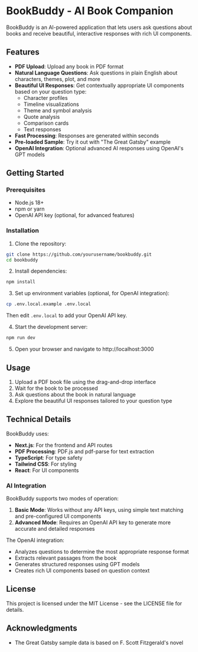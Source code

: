 # BookBuddy - AI Book Companion

BookBuddy is an AI-powered application that lets users ask questions about books and receive beautiful, interactive responses with rich UI components.

## Features

- **PDF Upload**: Upload any book in PDF format
- **Natural Language Questions**: Ask questions in plain English about characters, themes, plot, and more
- **Beautiful UI Responses**: Get contextually appropriate UI components based on your question type:
  - Character profiles
  - Timeline visualizations
  - Theme and symbol analysis
  - Quote analysis
  - Comparison cards
  - Text responses
- **Fast Processing**: Responses are generated within seconds
- **Pre-loaded Sample**: Try it out with "The Great Gatsby" example
- **OpenAI Integration**: Optional advanced AI responses using OpenAI's GPT models

## Getting Started

### Prerequisites

- Node.js 18+
- npm or yarn
- OpenAI API key (optional, for advanced features)

### Installation

1. Clone the repository:

```bash
git clone https://github.com/yourusername/bookbuddy.git
cd bookbuddy
```

2. Install dependencies:

```bash
npm install
```

3. Set up environment variables (optional, for OpenAI integration):

```bash
cp .env.local.example .env.local
```

Then edit `.env.local` to add your OpenAI API key.

4. Start the development server:

```bash
npm run dev
```

5. Open your browser and navigate to http://localhost:3000

## Usage

1. Upload a PDF book file using the drag-and-drop interface
2. Wait for the book to be processed
3. Ask questions about the book in natural language
4. Explore the beautiful UI responses tailored to your question type

## Technical Details

BookBuddy uses:

- **Next.js**: For the frontend and API routes
- **PDF Processing**: PDF.js and pdf-parse for text extraction
- **TypeScript**: For type safety
- **Tailwind CSS**: For styling
- **React**: For UI components

### AI Integration

BookBuddy supports two modes of operation:

1. **Basic Mode**: Works without any API keys, using simple text matching and pre-configured UI components
2. **Advanced Mode**: Requires an OpenAI API key to generate more accurate and detailed responses

The OpenAI integration:

- Analyzes questions to determine the most appropriate response format
- Extracts relevant passages from the book
- Generates structured responses using GPT models
- Creates rich UI components based on question context

## License

This project is licensed under the MIT License - see the LICENSE file for details.

## Acknowledgments

- The Great Gatsby sample data is based on F. Scott Fitzgerald's novel
